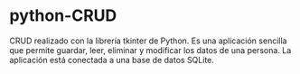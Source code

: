 # python-CRUD
CRUD realizado con la librería tkinter de Python. Es una aplicación sencilla que permite guardar, leer, eliminar y modificar los datos de una persona. La aplicación está conectada a una base de datos SQLite.

